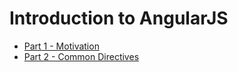 # Introduction to AngularJS

* [Part 1 - Motivation](part-1.md)
* [Part 2 - Common Directives](part-2.md)
